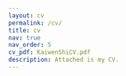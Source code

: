 ```yaml
---
layout: cv
permalink: /cv/
title: cv
nav: true
nav_order: 5
cv_pdf: KaiwenShiCV.pdf
description: Attached is my CV.
---
```

